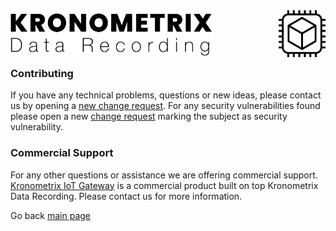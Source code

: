 <img src="/docs/img/KDR-Text.png" align="left" height="74" width="325" />
<img src="/docs/img/KDR.gif" align="right" height="75" width="75" />
<br/><br/>
<br/><br/>

### Contributing

If you have any technical problems, questions or new ideas, please
contact us by opening a [new change request](https://gitlab.com/kronometrix/recording/issues). For any security vulnerabilities found please open a new
[change request](https://gitlab.com/kronometrix/recording/issues) marking
the subject as security vulnerability.


### Commercial Support
For any other questions or assistance we are offering commercial support. [Kronometrix IoT Gateway](https://www.kronometrix.com/iotgateway) is a commercial product built on top Kronometrix Data Recording. Please contact us for more information.

Go back [main page](https://gitlab.com/kronometrix/recording/)
